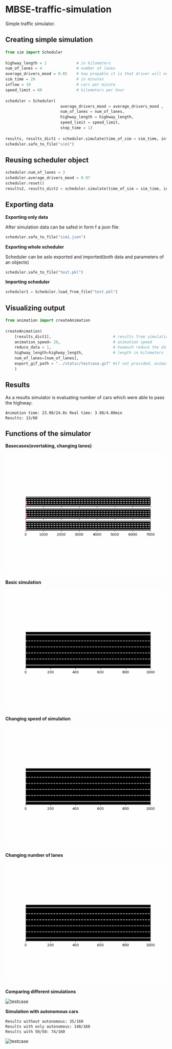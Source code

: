 # MBSE-traffic-simulation

Simple traffic simulator.


## Creating simple simulation
```python
from sim import Scheduler

highway_length = 1             # in kilometers
num_of_lanes = 4               # number of lanes
average_drivers_mood = 0.85    # how propable it is that driver will not perform any action
sim_time = 20                  # in minutes
inflow = 10                    # cars per minute
speed_limit = 60               # kilemeters per hour

scheduler = Scheduler(
                        average_drivers_mood = average_drivers_mood ,
                        num_of_lanes = num_of_lanes, 
                        highway_length = highway_length, 
                        speed_limit = speed_limit,
                        step_time = 1)

results, results_dict1 = scheduler.simulate(time_of_sim = sim_time, inflow = inflow)
scheduler.safe_to_file("sim1")
```

## Reusing scheduler object


```python
scheduler.num_of_lanes = 3
scheduler.average_drivers_mood = 0.97
scheduler.reset()
results2, results_dict2 = scheduler.simulate(time_of_sim = sim_time, inflow = inflow)

```
## Exporting data

**Exporting only data**

After simulation data can be safed in form f a json file:

```python
scheduler.safe_to_file("sim1.json")
```

**Exporting whole scheduler**

Scheduler can be aslo exported and imported(both data and parameters of an objects)

```python
scheduler.safe_to_file("test.pkl")
```

**Importing scheduler**
```python
scheduler1 = Scheduler.load_from_file("test.pkl")
```

## Visualizing output

```python
from animation import createAnimation

createAnimation(
    [results_dict1],                           # results from simulation - multiple can provided for compering simulations
    animation_speed= 20,                       # animation speed
    reduce_data = 1,                           # howmuch reduce the data, usefull in large datasets
    highway_length=highway_length,             # length in kilometers
    num_of_lanes=[num_of_lanes],
    export_gif_path = "../static/testcase.gif" #if not provided, animation will be shown in the form of plot
    )

```
## Results
As a results simulator is evaluating number of cars which were able to pass the highway:

```
Animation time: 23.90/24.0s Real time: 3.98/4.00min
Results: 13/60
```

## Functions of the simulator

**Basecases(overtaking, changing lanes)**

![basecase](/static/basecase.gif)

**Basic simulation**

![testcase](/static/testcase.gif)

**Changing speed of simulation**

![testcase](/static/speed.gif)

**Changing number of lanes**

![testcase](/static/num_of_lanes.gif)

**Comparing different simulations**

![testcase](/static/multiple.gif)

**Simulation with autonomous cars**

```
Results without autonomous: 35/160
Results with only autonomous: 140/160
Results with 50/50: 74/160
```

![testcase](/static/autonomous.gif)





